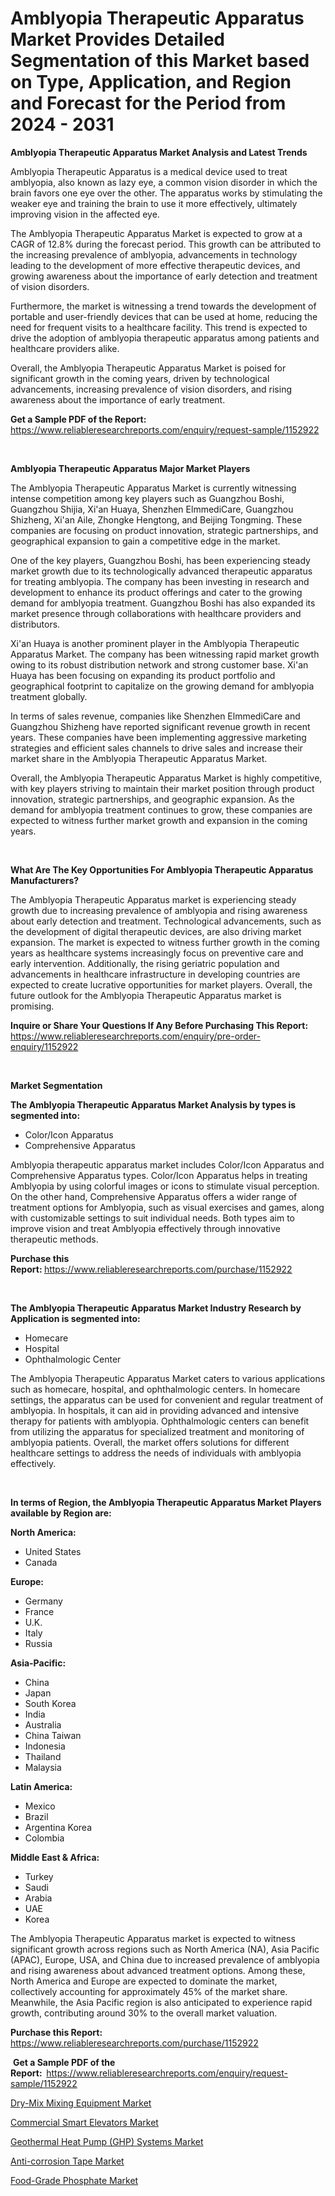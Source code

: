 <p><h1>Amblyopia Therapeutic Apparatus Market Provides Detailed Segmentation of this Market based on Type, Application, and Region and Forecast for the Period from 2024 - 2031</h1></p><p><strong>Amblyopia Therapeutic Apparatus Market Analysis and Latest Trends</strong></p>
<p><p>Amblyopia Therapeutic Apparatus is a medical device used to treat amblyopia, also known as lazy eye, a common vision disorder in which the brain favors one eye over the other. The apparatus works by stimulating the weaker eye and training the brain to use it more effectively, ultimately improving vision in the affected eye.</p><p>The Amblyopia Therapeutic Apparatus Market is expected to grow at a CAGR of 12.8% during the forecast period. This growth can be attributed to the increasing prevalence of amblyopia, advancements in technology leading to the development of more effective therapeutic devices, and growing awareness about the importance of early detection and treatment of vision disorders.</p><p>Furthermore, the market is witnessing a trend towards the development of portable and user-friendly devices that can be used at home, reducing the need for frequent visits to a healthcare facility. This trend is expected to drive the adoption of amblyopia therapeutic apparatus among patients and healthcare providers alike.</p><p>Overall, the Amblyopia Therapeutic Apparatus Market is poised for significant growth in the coming years, driven by technological advancements, increasing prevalence of vision disorders, and rising awareness about the importance of early treatment.</p></p>
<p><strong>Get a Sample PDF of the Report:&nbsp;</strong> <a href="https://www.reliableresearchreports.com/enquiry/request-sample/1152922">https://www.reliableresearchreports.com/enquiry/request-sample/1152922</a></p>
<p>&nbsp;</p>
<p><strong>Amblyopia Therapeutic Apparatus Major Market Players</strong></p>
<p><p>The Amblyopia Therapeutic Apparatus Market is currently witnessing intense competition among key players such as Guangzhou Boshi, Guangzhou Shijia, Xi'an Huaya, Shenzhen ElmmediCare, Guangzhou Shizheng, Xi'an Aile, Zhongke Hengtong, and Beijing Tongming. These companies are focusing on product innovation, strategic partnerships, and geographical expansion to gain a competitive edge in the market.</p><p>One of the key players, Guangzhou Boshi, has been experiencing steady market growth due to its technologically advanced therapeutic apparatus for treating amblyopia. The company has been investing in research and development to enhance its product offerings and cater to the growing demand for amblyopia treatment. Guangzhou Boshi has also expanded its market presence through collaborations with healthcare providers and distributors.</p><p>Xi'an Huaya is another prominent player in the Amblyopia Therapeutic Apparatus Market. The company has been witnessing rapid market growth owing to its robust distribution network and strong customer base. Xi'an Huaya has been focusing on expanding its product portfolio and geographical footprint to capitalize on the growing demand for amblyopia treatment globally.</p><p>In terms of sales revenue, companies like Shenzhen ElmmediCare and Guangzhou Shizheng have reported significant revenue growth in recent years. These companies have been implementing aggressive marketing strategies and efficient sales channels to drive sales and increase their market share in the Amblyopia Therapeutic Apparatus Market.</p><p>Overall, the Amblyopia Therapeutic Apparatus Market is highly competitive, with key players striving to maintain their market position through product innovation, strategic partnerships, and geographic expansion. As the demand for amblyopia treatment continues to grow, these companies are expected to witness further market growth and expansion in the coming years.</p></p>
<p>&nbsp;</p>
<p><strong>What Are The Key Opportunities For Amblyopia Therapeutic Apparatus Manufacturers?</strong></p>
<p><p>The Amblyopia Therapeutic Apparatus market is experiencing steady growth due to increasing prevalence of amblyopia and rising awareness about early detection and treatment. Technological advancements, such as the development of digital therapeutic devices, are also driving market expansion. The market is expected to witness further growth in the coming years as healthcare systems increasingly focus on preventive care and early intervention. Additionally, the rising geriatric population and advancements in healthcare infrastructure in developing countries are expected to create lucrative opportunities for market players. Overall, the future outlook for the Amblyopia Therapeutic Apparatus market is promising.</p></p>
<p><strong>Inquire or Share Your Questions If Any Before Purchasing This Report:</strong> <a href="https://www.reliableresearchreports.com/enquiry/pre-order-enquiry/1152922">https://www.reliableresearchreports.com/enquiry/pre-order-enquiry/1152922</a></p>
<p>&nbsp;</p>
<p><strong>Market Segmentation</strong></p>
<p><strong>The Amblyopia Therapeutic Apparatus Market Analysis by types is segmented into:</strong></p>
<p><ul><li>Color/Icon Apparatus</li><li>Comprehensive Apparatus</li></ul></p>
<p><p>Amblyopia therapeutic apparatus market includes Color/Icon Apparatus and Comprehensive Apparatus types. Color/Icon Apparatus helps in treating Amblyopia by using colorful images or icons to stimulate visual perception. On the other hand, Comprehensive Apparatus offers a wider range of treatment options for Amblyopia, such as visual exercises and games, along with customizable settings to suit individual needs. Both types aim to improve vision and treat Amblyopia effectively through innovative therapeutic methods.</p></p>
<p><strong>Purchase this Report:&nbsp;</strong><a href="https://www.reliableresearchreports.com/purchase/1152922">https://www.reliableresearchreports.com/purchase/1152922</a></p>
<p>&nbsp;</p>
<p><strong>The Amblyopia Therapeutic Apparatus Market Industry Research by Application is segmented into:</strong></p>
<p><ul><li>Homecare</li><li>Hospital</li><li>Ophthalmologic Center</li></ul></p>
<p><p>The Amblyopia Therapeutic Apparatus Market caters to various applications such as homecare, hospital, and ophthalmologic centers. In homecare settings, the apparatus can be used for convenient and regular treatment of amblyopia. In hospitals, it can aid in providing advanced and intensive therapy for patients with amblyopia. Ophthalmologic centers can benefit from utilizing the apparatus for specialized treatment and monitoring of amblyopia patients. Overall, the market offers solutions for different healthcare settings to address the needs of individuals with amblyopia effectively.</p></p>
<p>&nbsp;</p>
<p><strong>In terms of Region, the Amblyopia Therapeutic Apparatus Market Players available by Region are:</strong></p>
<p>
    <p> <strong> North America: </strong>
        <ul>
            <li>United States</li>
            <li>Canada</li>
        </ul>
        </p> 
    <p> <strong> Europe: </strong>
        <ul>
            <li>Germany</li>
            <li>France</li>
            <li>U.K.</li>
            <li>Italy</li>
            <li>Russia</li>
        </ul>
        </p> 
    <p> <strong> Asia-Pacific: </strong>
        <ul>
            <li>China</li>
            <li>Japan</li>
            <li>South Korea</li>
            <li>India</li>
            <li>Australia</li>
            <li>China Taiwan</li>
            <li>Indonesia</li>
            <li>Thailand</li>
            <li>Malaysia</li>
        </ul>
        </p> 
    <p> <strong> Latin America: </strong>
        <ul>
            <li>Mexico</li>
            <li>Brazil</li>
            <li>Argentina Korea</li>
            <li>Colombia</li>
        </ul>
        </p> 
    <p> <strong> Middle East & Africa: </strong>
        <ul>
            <li>Turkey</li>
            <li>Saudi</li>
            <li>Arabia</li>
            <li>UAE</li>
            <li>Korea</li>
        </ul>
    </p>
    </p>
<p><p>The Amblyopia Therapeutic Apparatus market is expected to witness significant growth across regions such as North America (NA), Asia Pacific (APAC), Europe, USA, and China due to increased prevalence of amblyopia and rising awareness about advanced treatment options. Among these, North America and Europe are expected to dominate the market, collectively accounting for approximately 45% of the market share. Meanwhile, the Asia Pacific region is also anticipated to experience rapid growth, contributing around 30% to the overall market valuation.</p></p>
<p><strong>Purchase this Report: </strong><a href="https://www.reliableresearchreports.com/purchase/1152922">https://www.reliableresearchreports.com/purchase/1152922</a></p>
<p>&nbsp;<strong>Get a Sample PDF of the Report:&nbsp;&nbsp;</strong><a href="https://www.reliableresearchreports.com/enquiry/request-sample/1152922">https://www.reliableresearchreports.com/enquiry/request-sample/1152922</a></p>
<p><strong></strong></p>
<p><p><a href="https://medium.com/@sarinaking2023/dry-mix-mixing-equipment-market-insight-market-trends-growth-forecasted-from-2024-to-2031-2dc7571f2d11">Dry-Mix Mixing Equipment Market</a></p><p><a href="https://medium.com/@sarinaking2023/commercial-smart-elevators-market-size-market-outlook-and-market-forecast-2024-to-2031-d426212b461f">Commercial Smart Elevators Market</a></p><p><a href="https://medium.com/@sarinaking2023/geothermal-heat-pump-ghp-systems-nbsp-market-focuses-on-market-share-size-and-projected-forecast-f5091d567661">Geothermal Heat Pump (GHP) Systems Market</a></p><p><a href="https://github.com/suaretopek9/Market-Research-Report-List-1/blob/main/anti-corrosion-tape-market.md">Anti-corrosion Tape Market</a></p><p><a href="https://github.com/moyahfrancoestellec51j635wcx/Market-Research-Report-List-1/blob/main/food-grade-phosphate-market.md">Food-Grade Phosphate Market</a></p></p>